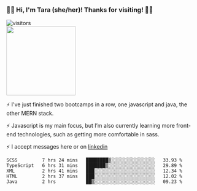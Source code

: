 ### 👋🏾 Hi, I'm Tara (she/her)! Thanks for visiting! 👋🏾
![visitors](https://visitor-badge.glitch.me/badge?page_id=qualmless)
<BR>
<img height="180em" src="https://github-readme-stats.vercel.app/api?username=qualmless&show_icons=true&hide_border=true&&count_private=true&include_all_commits=true" />

⚡️ I've just finished two bootcamps in a row, one javascript and java, the other MERN stack. 

⚡️ Javascript is my main focus, but I’m also currently learning more front-end technologies, such as getting more comfortable in sass. 

⚡️ I accept messages here or on <a href="https://www.linkedin.com/in/tarajdunmore/">linkedin</a>

<!--START_SECTION:waka-->
```text
SCSS         7 hrs 24 mins   ████████▒░░░░░░░░░░░░░░░░   33.93 % 
TypeScript   6 hrs 31 mins   ███████▒░░░░░░░░░░░░░░░░░   29.89 % 
XML          2 hrs 41 mins   ███░░░░░░░░░░░░░░░░░░░░░░   12.34 % 
HTML         2 hrs 37 mins   ███░░░░░░░░░░░░░░░░░░░░░░   12.02 % 
Java         2 hrs           ██▒░░░░░░░░░░░░░░░░░░░░░░   09.23 % 
```
<!--END_SECTION:waka-->

<!--
**qualmless/qualmless** is a ✨ _special_ ✨ repository because its `README.md` (this file) appears on your GitHub profile.

Here are some ideas to get you started:
- 🔭 I’m currently working on ...
- 👯 I’m looking to collaborate on ...
- 🤔 I’m looking for help with ...
- 💬 Ask me about ...
- 📫 How to reach me: ...
- ⚡ Fun fact: ...
-->
